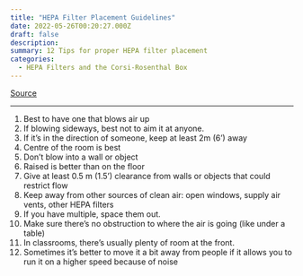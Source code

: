 ```yaml
---
title: "HEPA Filter Placement Guidelines"
date: 2022-05-26T00:20:27.000Z
draft: false
description: 
summary: 12 Tips for proper HEPA filter placement
categories:
  - HEPA Filters and the Corsi-Rosenthal Box
---
```

[Source](https://twitter.com/joeyfox85/status/1529618432429367296)

---

1. Best to have one that blows air up
2. If blowing sideways, best not to aim it at anyone. 
3. If it’s in the direction of someone, keep at least 2m (6’) away 
4. Centre of the room is best
5. Don’t blow into a wall or object
6. Raised is better than on the floor
7. Give at least 0.5 m (1.5’) clearance from walls or objects that could restrict flow
8. Keep away from other sources of clean air: open windows, supply air vents, other HEPA filters
9. If you have multiple, space them out.
10. Make sure there’s no obstruction to where the air is going (like under a table)
11. In classrooms, there’s usually plenty of room at the front. 
12. Sometimes it’s better to move it a bit away from people if it allows you to run it on a higher speed because of noise